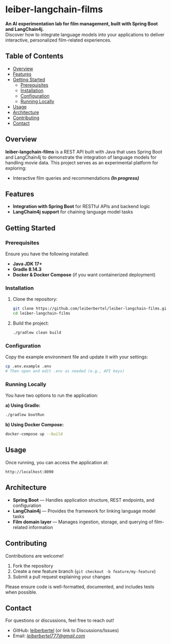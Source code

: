 # leiber-langchain-films

**An AI experimentation lab for film management, built with Spring Boot and LangChain4j.**  
Discover how to integrate language models into your applications to deliver interactive, personalized film-related experiences.

##  Table of Contents

- [Overview](#overview)
- [Features](#features)
- [Getting Started](#getting-started)
  - [Prerequisites](#prerequisites)
  - [Installation](#installation)
  - [Configuration](#configuration)
  - [Running Locally](#running-locally)
- [Usage](#usage)
- [Architecture](#architecture)
- [Contributing](#contributing)
- [Contact](#contact)

## Overview

**leiber-langchain-films** is a REST API built with Java that uses Spring Boot and LangChain4j to demonstrate the integration of language models for handling movie data. This project serves as an experimental platform for exploring:

- Interactive film queries and recommendations **_(In progress)_**


## Features

- **Integration with Spring Boot** for RESTful APIs and backend logic
- **LangChain4j support** for chaining language model tasks

## Getting Started

### Prerequisites

Ensure you have the following installed:

- **Java JDK 17+**  
- **Gradle 8.14.3**  
- **Docker & Docker Compose** (if you want containerized deployment)

### Installation

1. Clone the repository:

   ```bash
   git clone https://github.com/leiberbertel/leiber-langchain-films.git
   cd leiber-langchain-films

2. Build the project:

   ```bash
   ./gradlew clean build
   ```

### Configuration

Copy the example environment file and update it with your settings:

```bash
cp .env.example .env
# Then open and edit .env as needed (e.g., API keys)
```

### Running Locally

You have two options to run the application:

**a) Using Gradle:**

```bash
./gradlew bootRun
```

**b) Using Docker Compose:**

```bash
docker-compose up --build
```

## Usage

Once running, you can access the application at:

```
http://localhost:8090
```

## Architecture

* **Spring Boot** — Handles application structure, REST endpoints, and configuration
* **LangChain4j** — Provides the framework for linking language model tasks
* **Film domain layer** — Manages ingestion, storage, and querying of film-related information

## Contributing

Contributions are welcome!

1. Fork the repository
2. Create a new feature branch (`git checkout -b feature/my-feature`)
3. Submit a pull request explaining your changes

Please ensure code is well-formatted, documented, and includes tests when possible.

## Contact

For questions or discussions, feel free to reach out!

* GitHub: [leiberbertel](https://github.com/leiberbertel) (or link to Discussions/Issues)
* Email: *leiberbertel777@gmail.com*
